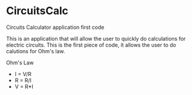 # CircuitsCalc
Circuits Calculator application first code

This is an application that will allow the user to quickly do calculations for electric circuits. This is the first piece of code, it
allows the user to do calutions for Ohm's law. 


Ohm's Law
- I = V/R
- R = R/I
- V = R*I
